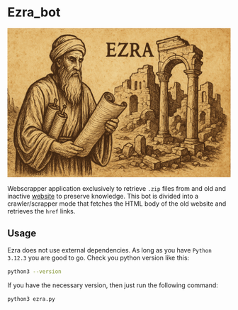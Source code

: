 # Ezra_bot

![](/ezra_preview.png)

Webscrapper application exclusively to retrieve `.zip` files from and old and inactive [website](https://web.archive.org/web/20240222194932/http://brlcenter.org/) to preserve knowledge. This bot is divided into a crawler/scrapper mode that fetches the HTML body of the old website and retrieves the `href` links.

## Usage

Ezra does not use external dependencies. As long as you have `Python 3.12.3` you are good to go. Check you python version like this:

```bash
python3 --version
```

If you have the necessary version, then just run the following command:

```bash
python3 ezra.py
```
